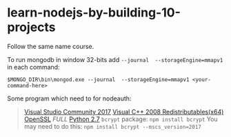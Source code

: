 # learn-nodejs-by-building-10-projects
Follow the same name course.

To run mongodb in window 32-bits add `--journal  --storageEngine=mmapv1` in each command: 
```
$MONGO_DIR\bin\mongod.exe --journal  --storageEngine=mmapv1 <your-command-here>
```

Some program which need to for nodeauth:
> [Visual Studio Community 2017]
> [Visual C++ 2008 Redistributables(x64)]
> [OpenSSL] *FULL*
> [Python 2.7]
> `bcrypt` package: `npm install bcrypt`
> You may need to do this: `npm install bcrypt --mscs_version=2017`

[Visual Studio Community 2017]: <https://www.visualstudio.com/en-us/downloads/>
[Visual C++ 2008 Redistributables(x64)]: <https://www.microsoft.com/en-us/download/details.aspx?id=15336>
[OpenSSL]: <http://slproweb.com/products/Win32OpenSSL.html>
[Python 2.7]: <https://www.python.org/downloads/>

